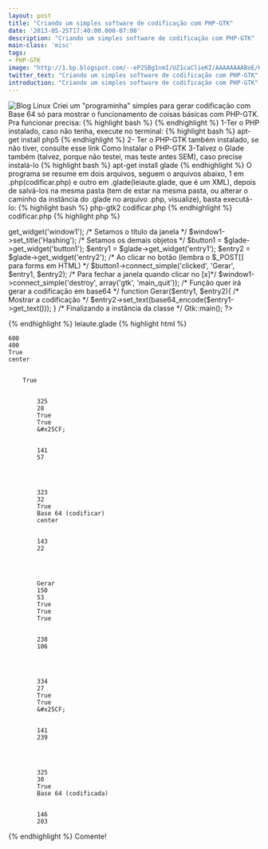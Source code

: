 ```yaml
---
layout: post
title: "Criando um simples software de codificação com PHP-GTK"
date: '2013-05-25T17:40:00.000-07:00'
description: "Criando um simples software de codificação com PHP-GTK"
main-class: 'misc'
tags:
- PHP-GTK
image: "http://1.bp.blogspot.com/--eP2SBg1nmI/UZ1caClieKI/AAAAAAAABoE/HAT6057t7w0/s72-c/codificar+base+64+php-gtk+.png"
twitter_text: "Criando um simples software de codificação com PHP-GTK"
introduction: "Criando um simples software de codificação com PHP-GTK"
---
```

![Blog Linux](http://1.bp.blogspot.com/--eP2SBg1nmI/UZ1caClieKI/AAAAAAAABoE/HAT6057t7w0/s320/codificar+base+64+php-gtk+.png "Blog Linux")
Criei um "programinha" simples para gerar codificação com Base 64 só para mostrar o funcionamento de coisas básicas com PHP-GTK. Pra funcionar precisa:
{% highlight bash %}
{% endhighlight %}
1-Ter o PHP instalado, caso não tenha, execute no terminal:
{% highlight bash %}
apt-get install php5
{% endhighlight %}
2- Ter o PHP-GTK também instalado, se não tiver, consulte esse link
Como Instalar o PHP-GTK
3-Talvez o Glade também (talvez, porque não testei, mas teste antes SEM), caso precise instalá-lo
{% highlight bash %}
apt-get install glade
{% endhighlight %}
O programa se resume em dois arquivos, seguem o arquivos abaixo, 1 em .php(codificar.php) e outro em .glade(leiaute.glade, que é um XML), depois de salvá-los na mesma pasta (tem de estar na mesma pasta, ou alterar o caminho da instância do .glade no arquivo .php, visualize), basta executá-lo:
{% highlight bash %}
php-gtk2 codificar.php
{% endhighlight %}
codificar.php
{% highlight php %}
<?php
	/* Instacia o Glade */
	$glade 		= new GladeXML('leiaute.glade');
	
	/* Setamos a janela principal */
	$window1 	= $glade->get_widget('window1');
	
	/* Setamos o título da janela */
	$window1->set_title('Hashing');
	
	/* Setamos os demais objetos */
	$button1 	= $glade->get_widget('button1');
	$entry1 	= $glade->get_widget('entry1');
	$entry2 	= $glade->get_widget('entry2');
	
	/* Ao clicar no botão (lembra o $_POST[] para forms em HTML) */
	$button1->connect_simple('clicked', 'Gerar', $entry1, $entry2);
	
	/* Para fechar a janela quando clicar no [x]*/
	$window1->connect_simple('destroy', array('gtk', 'main_quit'));
	
	/* Função quer irá gerar a codificação em base64 */
	function Gerar($entry1, $entry2){
	
		/* Mostrar a codificação */
		$entry2->set_text(base64_encode($entry1->get_text()));
	}
	
	/* Finalizando a instância da classe */
	Gtk::main();
?>
{% endhighlight %}
leiaute.glade
{% highlight html %}
  
  
  
    600
    400
    True
    center
    
      
        True
        
          
            325
            28
            True
            True
            &#x25CF;
          
          
            141
            57
          
        
        
          
            323
            32
            True
            Base 64 (codificar)
            center
          
          
            143
            22
          
        
        
          
            Gerar
            150
            53
            True
            True
            True
          
          
            238
            106
          
        
        
          
            334
            27
            True
            True
            &#x25CF;
          
          
            141
            239
          
        
        
          
            325
            30
            True
            Base 64 (codificada)
          
          
            146
            203
          
        
      
    
  
{% endhighlight %}
Comente!
